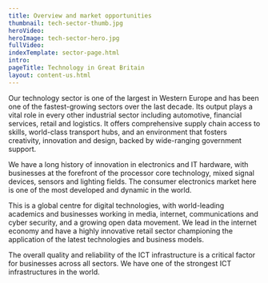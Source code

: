 ```yaml
---
title: Overview and market opportunities
thumbnail: tech-sector-thumb.jpg
heroVideo: 
heroImage: tech-sector-hero.jpg
fullVideo: 
indexTemplate: sector-page.html
intro: 
pageTitle: Technology in Great Britain
layout: content-us.html
---
```


Our technology sector is one of the largest in Western Europe and has been one of the fastest-growing sectors over the last decade. Its output plays a vital role in every other industrial sector including automotive, financial services, retail and logistics. It offers comprehensive supply chain access to skills, world-class transport hubs, and an environment that fosters creativity, innovation and design, backed by wide-ranging government support. 

We have a long history of innovation in electronics and IT hardware, with businesses at the forefront of the processor core technology, mixed signal devices, sensors and lighting fields. The consumer electronics market here is one of the most developed and dynamic in the world. 

This is a global centre for digital technologies, with world-leading academics and businesses working in media, internet, communications and cyber security, and a growing open data movement. We lead in the internet economy and have a highly innovative retail sector championing the application of the latest technologies and business models.

The overall quality and reliability of the ICT infrastructure is a critical factor for businesses across all sectors. We have one of the strongest ICT infrastructures in the world. 
